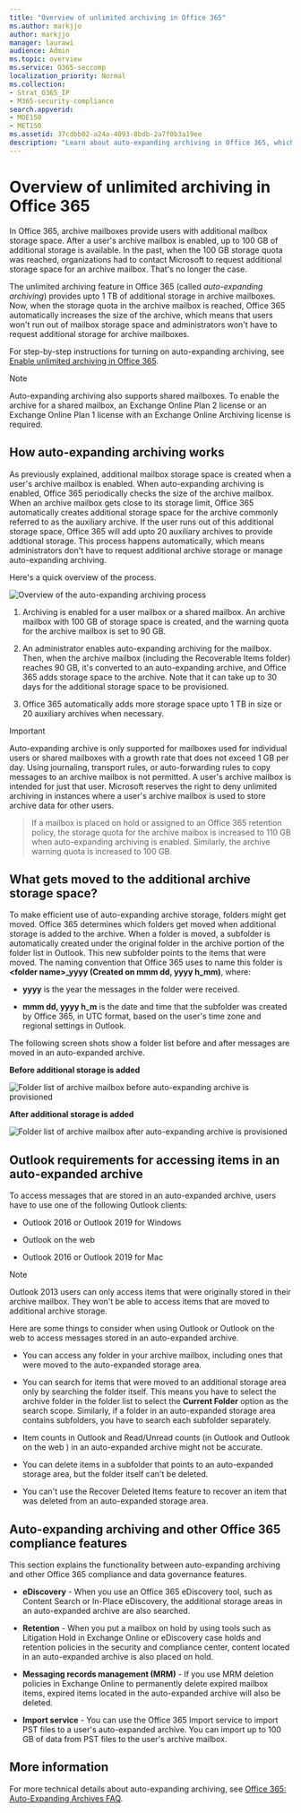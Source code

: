 ```yaml
---
title: "Overview of unlimited archiving in Office 365"
ms.author: markjjo
author: markjjo
manager: laurawi
audience: Admin
ms.topic: overview
ms.service: O365-seccomp
localization_priority: Normal
ms.collection: 
- Strat_O365_IP
- M365-security-compliance
search.appverid: 
- MOE150
- MET150
ms.assetid: 37cdbb02-a24a-4093-8bdb-2a7f0b3a19ee
description: "Learn about auto-expanding archiving in Office 365, which provides unlimited archive storage for Exchange Online mailboxes."
---
```


# Overview of unlimited archiving in Office 365

In Office 365, archive mailboxes provide users with additional mailbox storage space. After a user's archive mailbox is enabled, up to 100 GB of additional storage is available. In the past, when the 100 GB storage quota was reached, organizations had to contact Microsoft to request additional storage space for an archive mailbox. That's no longer the case.

The unlimited archiving feature in Office 365 (called *auto-expanding archiving*) provides upto 1 TB of additional storage in archive mailboxes. Now, when the storage quota in the archive mailbox is reached, Office 365 automatically increases the size of the archive, which means that users won't run out of mailbox storage space and administrators won't have to request additional storage for archive mailboxes.
  
For step-by-step instructions for turning on auto-expanding archiving, see [Enable unlimited archiving in Office 365](enable-unlimited-archiving.md).
  
> [!NOTE]
> Auto-expanding archiving also supports shared mailboxes. To enable the archive for a shared mailbox, an Exchange Online Plan 2 license or an Exchange Online Plan 1 license with an Exchange Online Archiving license is required. 
  
## How auto-expanding archiving works

As previously explained, additional mailbox storage space is created when a user's archive mailbox is enabled. When auto-expanding archiving is enabled, Office 365 periodically checks the size of the archive mailbox. When an archive mailbox gets close to its storage limit, Office 365 automatically creates additional storage space for the archive commonly referred to as the auxiliary archive. If the user runs out of this additional storage space, Office 365 will add upto 20 auxiliary archives to provide addtional storage. This process happens automatically, which means administrators don't have to request additional archive storage or manage auto-expanding archiving. 
  
Here's a quick overview of the process.
  
![Overview of the auto-expanding archiving process](media/74355385-d990-44fe-8a87-6c3639d1f63f.png)
  
1. Archiving is enabled for a user mailbox or a shared mailbox. An archive mailbox with 100 GB of storage space is created, and the warning quota for the archive mailbox is set to 90 GB.
    
2. An administrator enables auto-expanding archiving for the mailbox. Then, when the archive mailbox (including the Recoverable Items folder) reaches 90 GB, it's converted to an auto-expanding archive, and Office 365 adds storage space to the archive. Note that it can take up to 30 days for the additional storage space to be provisioned.
    
3. Office 365 automatically adds more storage space upto 1 TB in size or 20 auxiliary archives when necessary.
  
> [!IMPORTANT]
> Auto-expanding archive is only supported for mailboxes used for individual users or shared mailboxes with a growth rate that does not exceed 1 GB per day. Using journaling, transport rules, or auto-forwarding rules to copy messages to an archive mailbox is not permitted. A user's archive mailbox is intended for just that user. Microsoft reserves the right to deny unlimited archiving in instances where a user's archive mailbox is used to store archive data for other users.

> If a mailbox is placed on hold or assigned to an Office 365 retention policy, the storage quota for the archive maibox is increased to 110 GB when auto-expanding archiving is enabled. Similarly, the archive warning quota is increased to 100 GB.

## What gets moved to the additional archive storage space?

To make efficient use of auto-expanding archive storage, folders might get moved. Office 365 determines which folders get moved when additional storage is added to the archive. When a folder is moved, a subfolder is automatically created under the original folder in the archive portion of the folder list in Outlook. This new subfolder points to the items that were moved. The naming convention that Office 365 uses to name this folder is **\<folder name\>_yyyy (Created on mmm dd, yyyy h_mm)**, where: 
  
- **yyyy** is the year the messages in the folder were received. 
    
- **mmm dd, yyyy h_m** is the date and time that the subfolder was created by Office 365, in UTC format, based on the user's time zone and regional settings in Outlook. 
    
The following screen shots show a folder list before and after messages are moved in an auto-expanded archive.
  
 **Before additional storage is added**
  
![Folder list of archive mailbox before auto-expanding archive is provisioned](media/5d6d6420-e562-4912-aaab-1c111762b3f6.png)
  
 **After additional storage is added**
  
![Folder list of archive mailbox after auto-expanding archive is provisioned](media/c03c5f51-23fa-4fc2-b887-7e7e5cce30da.png)
  
## Outlook requirements for accessing items in an auto-expanded archive

To access messages that are stored in an auto-expanded archive, users have to use one of the following Outlook clients:
  
- Outlook 2016 or Outlook 2019 for Windows
    
- Outlook on the web 
    
- Outlook 2016 or Outlook 2019 for Mac 
    
> [!NOTE]
> Outlook 2013 users can only access items that were originally stored in their archive mailbox. They won't be able to access items that are moved to additional archive storage. 
  
Here are some things to consider when using Outlook or Outlook on the web to access messages stored in an auto-expanded archive.
  
- You can access any folder in your archive mailbox, including ones that were moved to the auto-expanded storage area.
    
- You can search for items that were moved to an additional storage area only by searching the folder itself. This means you have to select the archive folder in the folder list to select the **Current Folder** option as the search scope. Similarly, if a folder in an auto-expanded storage area contains subfolders, you have to search each subfolder separately. 
    
- Item counts in Outlook and Read/Unread counts (in Outlook and Outlook on the web ) in an auto-expanded archive might not be accurate.
    
- You can delete items in a subfolder that points to an auto-expanded storage area, but the folder itself can't be deleted.
    
- You can't use the Recover Deleted Items feature to recover an item that was deleted from an auto-expanded storage area.
  
## Auto-expanding archiving and other Office 365 compliance features

This section explains the functionality between auto-expanding archiving and other Office 365 compliance and data governance features.
  
- **eDiscovery** - When you use an Office 365 eDiscovery tool, such as Content Search or In-Place eDiscovery, the additional storage areas in an auto-expanded archive are also searched.
    
- **Retention** - When you put a mailbox on hold by using tools such as Litigation Hold in Exchange Online or eDiscovery case holds and retention policies in the security and compliance center, content located in an auto-expanded archive is also placed on hold.
    
- **Messaging records management (MRM)** - If you use MRM deletion policies in Exchange Online to permanently delete expired mailbox items, expired items located in the auto-expanded archive will also be deleted.
    
- **Import service** - You can use the Office 365 Import service to import PST files to a user's auto-expanded archive. You can import up to 100 GB of data from PST files to the user's archive mailbox. 

## More information

For more technical details about auto-expanding archiving, see [Office 365: Auto-Expanding Archives FAQ](https://blogs.technet.microsoft.com/exchange/2018/04/09/office-365-auto-expanding-archives-faq/).
